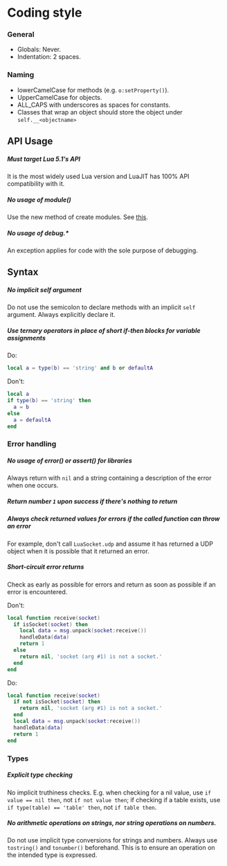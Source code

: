 # Coding style

### General
- Globals: Never.
- Indentation: 2 spaces.

### Naming
- lowerCamelCase for methods (e.g. ```o:setProperty()```).
- UpperCamelCase for objects.
- ALL_CAPS with underscores as spaces for constants.
- Classes that wrap an object should store the object under ```self.__<objectname>```

## API Usage

##### Must target Lua 5.1's API
It is the most widely used Lua version and LuaJIT has 100% API compatibility with it.

##### No usage of module()
Use the new method of create modules. See [this](http://lua-users.org/wiki/ModulesTutorial).

##### No usage of debug.*
An exception applies for code with the sole purpose of debugging.

## Syntax

##### No implicit self argument
Do not use the semicolon to declare methods with an implicit ```self``` argument. Always explicitly declare it.

##### Use ternary operators in place of short if-then blocks for variable assignments
Do:
```lua
local a = type(b) == 'string' and b or defaultA
```
Don't:
```lua
local a
if type(b) == 'string' then
  a = b
else
  a = defaultA
end
```

### Error handling

##### No usage of error() or assert() for libraries
Always return with ```nil``` and a string containing a description of the error when one occurs.

##### Return number ```1``` upon success if there's nothing to return

##### Always check returned values for errors if the called function can throw an error
For example, don't call ```LuaSocket.udp``` and assume it has returned a UDP object when it is possible that it returned an error.

##### Short-circuit error returns
Check as early as possible for errors and return as soon as possible if an error is encountered.

Don't:
```lua
local function receive(socket)
  if isSocket(socket) then
    local data = msg.unpack(socket:receive())
    handleData(data)
    return 1
  else
    return nil, 'socket (arg #1) is not a socket.'
  end
end
```

Do:
```lua
local function receive(socket)
  if not isSocket(socket) then
    return nil, 'socket (arg #1) is not a socket.'
  end
  local data = msg.unpack(socket:receive())
  handleData(data)
  return 1
end
```

### Types

##### Explicit type checking
No implicit truthiness checks. E.g. when checking for a nil value, use ```if value == nil then```, not ```if not value then```; if checking if a table exists, use ```if type(table) == 'table' then```, not ```if table then```.

##### No arithmetic operations on strings, nor string operations on numbers.
Do not use implicit type conversions for strings and numbers. Always use ```tostring()``` and ```tonumber()``` beforehand. This is to ensure an operation on the intended type is expressed.
